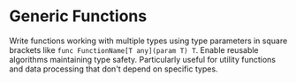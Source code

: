 # Generic Functions

Write functions working with multiple types using type parameters in square brackets like `func FunctionName[T any](param T) T`. Enable reusable algorithms maintaining type safety. Particularly useful for utility functions and data processing that don't depend on specific types.